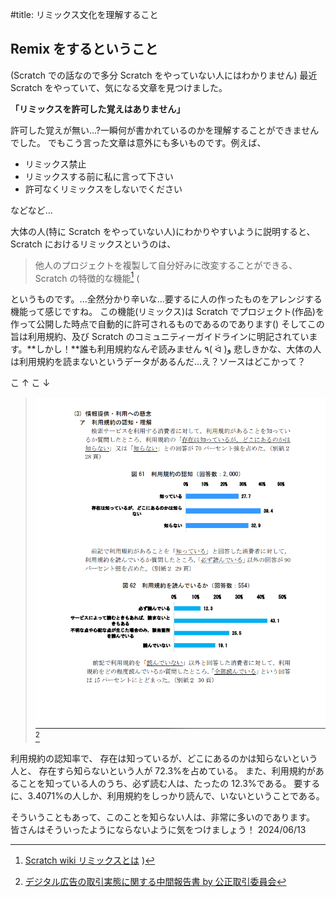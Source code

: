#title: リミックス文化を理解すること

## Remix をするということ

(Scratch での話なので多分 Scratch をやっていない人にはわかりません)
最近 Scratch をやっていて、気になる文章を見つけました。

**「リミックスを許可した覚えはありません」**

許可した覚えが無い...?一瞬何が書かれているのかを理解することができませんでした。
でもこう言った文章は意外にも多いものです。例えば、

- リミックス禁止
- リミックスする前に私に言って下さい
- 許可なくリミックスをしないでください

などなど...

大体の人(特に Scratch をやっていない人)にわかりやすいように説明すると、
Scratch におけるリミックスというのは、

> 他人のプロジェクトを複製して自分好みに改変することができる、Scratch の特徴的な機能[^1]
> (
> [^1]: [Scratch wiki リミックスとは](https://ja.scratch-wiki.info/wiki/リミックス)
> )

というものです。...全然分かり辛いな...要するに人の作ったものをアレンジする機能って感じですね。
この機能(リミックス)は Scratch でプロジェクト(作品)を作って公開した時点で自動的に許可されるものであるのであります()
そしてこの旨は利用規約、及び Scratch のコミュニティーガイドラインに明記されています。**しかし！**誰も利用規約なんぞ読みません ٩( ᐛ )و
悲しきかな、大体の人は利用規約を読まないというデータがあるんだ...え？ソースはどこかって？

こ ↑ こ ↓

> ![](./img/percent-of-polycy-viewers.png)[^2]
> 
> [^2]: [デジタル広告の取引実態に関する中間報告書 by 公正取引委員会](https://www.jftc.go.jp/houdou/pressrelease/2020/apr/digital/200428betten.pdf)

利用規約の認知率で、
存在は知っているが、どこにあるのかは知らないという人と、
存在すら知らないという人が 72.3%を占めている。
また、利用規約があることを知っている人のうち、必ず読む人は、たったの 12.3%である。
要するに、3.4071%の人しか、利用規約をしっかり読んで、いないということである。

そういうこともあって、このことを知らない人は、非常に多いのであります。
皆さんはそういったようにならないように気をつけましょう！
<date>2024/06/13</date>